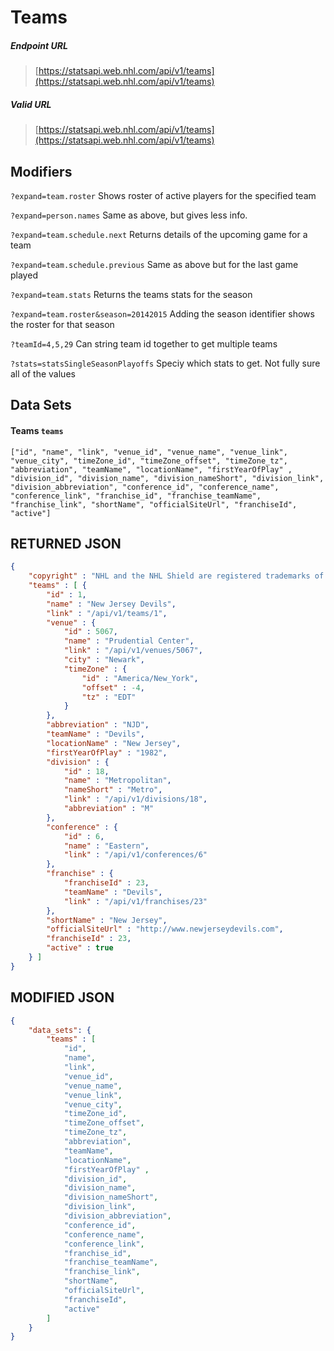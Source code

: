 # Teams

##### Endpoint URL
>[https://statsapi.web.nhl.com/api/v1/teams](https://statsapi.web.nhl.com/api/v1/teams)

##### Valid URL
>[https://statsapi.web.nhl.com/api/v1/teams](https://statsapi.web.nhl.com/api/v1/teams)

## Modifiers
`?expand=team.roster` Shows roster of active players for the specified team 

`?expand=person.names` Same as above, but gives less info.

`?expand=team.schedule.next` Returns details of the upcoming game for a team

`?expand=team.schedule.previous` Same as above but for the last game played

`?expand=team.stats` Returns the teams stats for the season

`?expand=team.roster&season=20142015` Adding the season identifier shows the roster for that season

`?teamId=4,5,29` Can string team id together to get multiple teams

`?stats=statsSingleSeasonPlayoffs` Speciy which stats to get. Not fully sure all of the values

## Data Sets
#### Teams `teams`
```text
["id", "name", "link", "venue_id", "venue_name", "venue_link", "venue_city", "timeZone_id", "timeZone_offset", "timeZone_tz", "abbreviation", "teamName", "locationName", "firstYearOfPlay" , "division_id", "division_name", "division_nameShort", "division_link", "division_abbreviation", "conference_id", "conference_name", "conference_link", "franchise_id", "franchise_teamName", "franchise_link", "shortName", "officialSiteUrl", "franchiseId", "active"]
```

## RETURNED JSON
```json
{
    "copyright" : "NHL and the NHL Shield are registered trademarks of the National Hockey League. NHL and NHL team marks are the property of the NHL and its teams. © NHL 2018. All Rights Reserved.",
    "teams" : [ {
        "id" : 1,
        "name" : "New Jersey Devils",
        "link" : "/api/v1/teams/1",
        "venue" : {
            "id" : 5067,
            "name" : "Prudential Center",
            "link" : "/api/v1/venues/5067",
            "city" : "Newark",
            "timeZone" : {
                "id" : "America/New_York",
                "offset" : -4,
                "tz" : "EDT"
            }
        },
        "abbreviation" : "NJD",
        "teamName" : "Devils",
        "locationName" : "New Jersey",
        "firstYearOfPlay" : "1982",
        "division" : {
            "id" : 18,
            "name" : "Metropolitan",
            "nameShort" : "Metro",
            "link" : "/api/v1/divisions/18",
            "abbreviation" : "M"
        },
        "conference" : {
            "id" : 6,
            "name" : "Eastern",
            "link" : "/api/v1/conferences/6"
        },
        "franchise" : {
            "franchiseId" : 23,
            "teamName" : "Devils",
            "link" : "/api/v1/franchises/23"
        },
        "shortName" : "New Jersey",
        "officialSiteUrl" : "http://www.newjerseydevils.com",
        "franchiseId" : 23,
        "active" : true
    } ]
}
```

## MODIFIED JSON
```json
{   
    "data_sets": {
        "teams" : [
            "id",
            "name",
            "link",
            "venue_id",
            "venue_name",
            "venue_link",
            "venue_city",
            "timeZone_id",
            "timeZone_offset",
            "timeZone_tz",
            "abbreviation",
            "teamName",
            "locationName",
            "firstYearOfPlay" ,
            "division_id",
            "division_name",
            "division_nameShort",
            "division_link",
            "division_abbreviation",
            "conference_id",
            "conference_name",
            "conference_link",
            "franchise_id",
            "franchise_teamName",
            "franchise_link",
            "shortName",
            "officialSiteUrl",
            "franchiseId",
            "active"
        ]
    }
}
```
